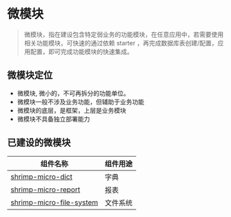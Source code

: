 # 微模块

> 微模块，指在建设包含特定弱业务的功能模块，在任意应用中，若需要使用相关功能模块，可快速的通过依赖 starter ，再完成数据库表创建/配置，应用配置，即可完成功能模块的快速集成。


## 微模块定位

- 微模块, 微小的，不可再拆分的功能单位。
- 微模块一般不涉及业务功能，但辅助于业务功能
- 微模块的底层，是框架，上层是业务模块
- 微模块不具备独立部署能力

## 已建设的微模块

| 组件名称                                  | 组件用途 |
|---------------------------------------|------|
| [shrimp-micro-dict](./dict.md)        | 字典   |
| [shrimp-micro-report](./report.md)    | 报表   |
| [shrimp-micro-file-system](./file.md) | 文件系统 |

